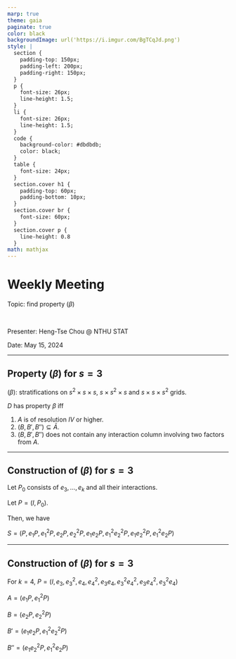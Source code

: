 ```yaml
---
marp: true
theme: gaia
paginate: true
color: black
backgroundImage: url('https://i.imgur.com/BgTCqJd.png')
style: |
  section {
    padding-top: 150px;
    padding-left: 200px;
    padding-right: 150px;
  }
  p {
    font-size: 26px;
    line-height: 1.5;
  } 
  li {
    font-size: 26px;
    line-height: 1.5;
  }
  code {
    background-color: #dbdbdb;
    color: black;
  }
  table {
    font-size: 24px;
  }
  section.cover h1 {
    padding-top: 60px;
    padding-bottom: 10px;
  }
  section.cover br {
    font-size: 60px;
  }
  section.cover p {
    line-height: 0.8
  }
math: mathjax
---
```


<!-- _class: cover -->

# Weekly Meeting

Topic: find property $(\beta)$

<br>

Presenter: Heng-Tse Chou @ NTHU STAT

Date: May 15, 2024

---

## Property $(\beta)$ for $s=3$

$(\beta)$: stratifications on $s^2\times s \times s$, $s\times s^2 \times s$ and $s \times s \times s^2$ grids.

$D$ has property $\beta$ iff

1. $A$ is of resolution $IV$ or higher.
2. $(B, B', B'') \subseteq \bar{A}$.
3. $(B, B', B'')$ does not contain any interaction column involving two factors from $A$.

---

## Construction of $(\beta)$ for $s=3$

Let $P_0$ consists of $e_3, \dots, e_k$ and all their interactions.

Let $P = (I, P_0)$.

Then, we have

$S = (P, e_1P, e_1^2P, e_2P, e_2^2P, e_1e_2P, e_1^2e_2^2P, e_1e_2^2P, e_1^2e_2P)$

---

## Construction of $(\beta)$ for $s=3$

For $k=4$, $P = (I, e_3, e_3^2, e_4, e_4^2, e_3e_4, e_3^2e_4^2, e_3e_4^2, e_3^2e_4)$

$A = (e_1P, e_1^2P)$

$B = (e_2P, e_2^2P)$

$B' = (e_1e_2P, e_1^2e_2^2P)$

$B'' = (e_1e_2^2P, e_1^2e_2P)$
